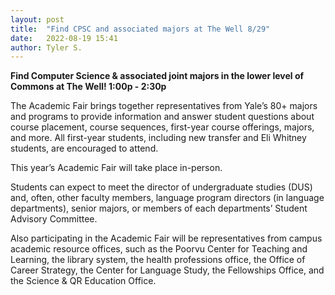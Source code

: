 ```yaml
---
layout: post
title:  "Find CPSC and associated majors at The Well 8/29"
date:   2022-08-19 15:41
author: Tyler S.
---
```


**Find Computer Science & associated joint majors in the lower level of Commons at The Well! 1:00p - 2:30p**

The Academic Fair brings together representatives from Yale’s 80+ majors and programs to provide information and answer student questions about course placement, course sequences, first-year course offerings, majors, and more. All first-year students, including new transfer and Eli Whitney students, are encouraged to attend.

This year’s Academic Fair will take place in-person.

Students can expect to meet the director of undergraduate studies (DUS) and, often, other faculty members, language program directors (in language departments), senior majors, or members of each departments’ Student Advisory Committee.

Also participating in the Academic Fair will be representatives from campus academic resource offices, such as the Poorvu Center for Teaching and Learning, the library system, the health professions office, the Office of Career Strategy, the Center for Language Study, the Fellowships Office, and the Science & QR Education Office.

 

